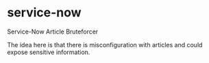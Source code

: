 # service-now
Service-Now Article Bruteforcer


The idea here is that there is misconfiguration with articles and could expose sensitive information.
